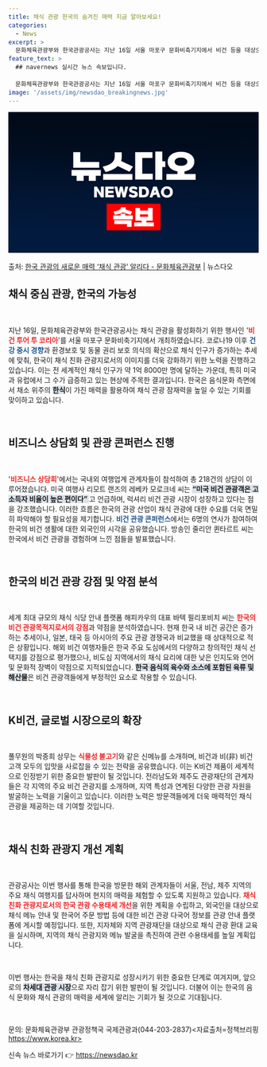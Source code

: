 ```yaml
---
title: 채식 관광 한국의 숨겨진 매력 지금 알아보세요!
categories:
  - News
excerpt: >
  문화체육관광부와 한국관광공사는 지난 16일 서울 마포구 문화비축기지에서 비건 등을 대상으로 한국 채식 관광 …
feature_text: >
  ## navernews 실시간 뉴스 속보입니다.

  문화체육관광부와 한국관광공사는 지난 16일 서울 마포구 문화비축기지에서 비건 등을 대상으로 한국 채식 관광 …
image: '/assets/img/newsdao_breakingnews.jpg'
---
```


![뉴스다오 속보](/assets/img/newsdao_breakingnews.jpg)

<p>출처: <a href="https://newsdao.kr/2596" rel="dofollow">한국 관광의 새로운 매력 ‘채식 관광’ 알리다 - 문화체육관광부</a> | 뉴스다오</p>

<h2 data-ke-size="size26">채식 중심 관광, 한국의 가능성</h2>

<p data-ke-size="size16">&nbsp;</p>

지난 16일, 문화체육관광부와 한국관광공사는 채식 관광을 활성화하기 위한 행사인 '<b><span style="color: #ee2323;">비건 투어 투 코리아</span></b>'를 서울 마포구 문화비축기지에서 개최하였습니다. 코로나19 이후 <b><span style="color: #1a5490;">건강 중시 경향</span></b>과 환경보호 및 동물 권리 보호 의식의 확산으로 채식 인구가 증가하는 추세에 맞춰, 한국이 채식 친화 관광지로서의 이미지를 더욱 강화하기 위한 노력을 진행하고 있습니다. 이는 전 세계적인 채식 인구가 약 1억 8000만 명에 달하는 가운데, 특히 미국과 유럽에서 그 수가 급증하고 있는 현상에 주목한 결과입니다. 한국은 음식문화 측면에서 채소 위주의 <b><span style="background-color: #21538527;">한식</span></b>이 가진 매력을 활용하여 채식 관광 잠재력을 높일 수 있는 기회를 맞이하고 있습니다.

<p data-ke-size="size16">&nbsp;</p>

<h2 data-ke-size="size26">비즈니스 상담회 및 관광 콘퍼런스 진행</h2>

<p data-ke-size="size16">&nbsp;</p>

'<b><span style="color: #ee2323;">비즈니스 상담회</span></b>'에서는 국내외 여행업계 관계자들이 참석하여 총 218건의 상담이 이루어졌습니다. 미국 여행사 리모트 랜즈의 레베카 모로크네 씨는 <b><span style="background-color: #21538527;">“미국 비건 관광객은 고소득자 비율이 높은 편이다” </span></b>고 언급하며, 럭셔리 비건 관광 시장이 성장하고 있다는 점을 강조했습니다. 이러한 흐름은 한국의 관광 산업이 채식 관광에 대한 수요를 더욱 면밀히 파악해야 할 필요성을 제기합니다. <b><span style="color: #1a5490;">비건 관광 콘퍼런스</span></b>에서는 6명의 연사가 참여하여 한국의 비건 생활에 대한 외국인의 시각을 공유했습니다. 방송인 줄리안 퀸타르트 씨는 한국에서 비건 관광을 경험하며 느낀 점들을 발표했습니다.

<p data-ke-size="size16">&nbsp;</p>

<h2 data-ke-size="size26">한국의 비건 관광 강점 및 약점 분석</h2>

<p data-ke-size="size16">&nbsp;</p>

세계 최대 규모의 채식 식당 안내 플랫폼 해피카우의 대표 바텍 필리포비치 씨는 <b><span style="color: #ee2323;">한국의 비건 관광목적지로서의 강점</span></b>과 약점을 분석하였습니다. 현재 한국 내 비건 공간은 증가하는 추세이나, 일본, 태국 등 아시아의 주요 관광 경쟁국과 비교했을 때 상대적으로 적은 상황입니다. 해외 비건 여행자들은 한국 주요 도심에서의 다양하고 창의적인 채식 선택지를 강점으로 평가했으나, 비도심 지역에서의 채식 요리에 대한 낮은 인지도와 언어 및 문화적 장벽이 약점으로 지적되었습니다. <b><span style="background-color: #21538527;">한국 음식의 육수와 소스에 포함된 육류 및 해산물</span></b>은 비건 관광객들에게 부정적인 요소로 작용할 수 있습니다.

<p data-ke-size="size16">&nbsp;</p>

<h2 data-ke-size="size26">K비건, 글로벌 시장으로의 확장</h2>

<p data-ke-size="size16">&nbsp;</p>

풀무원의 박종희 상무는 <b><span style="color: #ee2323;">식물성 불고기</span></b>와 같은 신메뉴를 소개하며, 비건과 비(非) 비건 고객 모두의 입맛을 사로잡을 수 있는 전략을 공유했습니다. 이는 K비건 제품이 세계적으로 인정받기 위한 중요한 발판이 될 것입니다. 전라남도와 제주도 관광재단의 관계자들은 각 지역의 주요 비건 관광지를 소개하며, 지역 특성과 연계된 다양한 관광 자원을 발굴하는 노력을 기울이고 있습니다. 이러한 노력은 방문객들에게 더욱 매력적인 채식 관광을 제공하는 데 기여할 것입니다.

<p data-ke-size="size16">&nbsp;</p>

<h2 data-ke-size="size26">채식 친화 관광지 개선 계획</h2>

<p data-ke-size="size16">&nbsp;</p>

관광공사는 이번 행사를 통해 한국을 방문한 해외 관계자들이 서울, 전남, 제주 지역의 주요 채식 여행지를 답사하며 현지의 매력을 체험할 수 있도록 지원하고 있습니다. <b><span style="color: #ee2323;">채식 친화 관광지로서의 한국 관광 수용태세 개선</span></b>을 위한 계획을 수립하고, 외국인을 대상으로 채식 메뉴 안내 및 한국어 주문 방법 등에 대한 비건 관광 다국어 정보를 관광 안내 플랫폼에 게시할 예정입니다. 또한, 지자체와 지역 관광재단을 대상으로 채식 관광 환대 교육을 실시하며, 지역의 채식 관광지와 메뉴 발굴을 촉진하여 관련 수용태세를 높일 계획입니다.

<p data-ke-size="size16">&nbsp;</p>

이번 행사는 한국을 채식 친화 관광지로 성장시키기 위한 중요한 단계로 여겨지며, 앞으로의 <b><span style="background-color: #21538527;">차세대 관광 시장</span></b>으로 자리 잡기 위한 발판이 될 것입니다. 더불어 이는 한국의 음식 문화와 채식 관광의 매력을 세계에 알리는 기회가 될 것으로 기대됩니다.

<p data-ke-size="size16">&nbsp;</p>

문의: 문화체육관광부 관광정책국 국제관광과(044-203-2837)<자료출처=정책브리핑 https://www.korea.kr> 

신속 뉴스 바로가기 👉 <a href="https://newsdao.kr" rel="dofollow">https://newsdao.kr</a>


